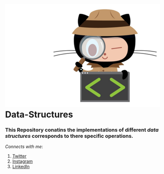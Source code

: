 # ![Logo](https://github.com/P-solanki29/Data-Structures/blob/master/git.jpeg) Data-Structures
### This Repository conatins the implementations of different *data structures* corresponds to there specific operations.

_Connects with me_:
1. [Twitter](https://twitter.com/P_solanki29 "Pawan Solanki")
1. [Instagram](https://www.instagram.com/p_solanki29/ "Pawan Solanki")
1. [LinkedIn](https://www.linkedin.com/in/pawan-solanki/ "Pawan Solanki")
